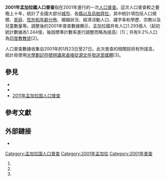 **2001年孟加拉國人口普查**指在2001年進行的一次[人口普查](../Page/人口普查.md "wikilink")。這次人口普查較之要晚上十年，統計了全國大部分[城市](../Page/孟加拉国城市列表.md "wikilink")、各[縣以及](https://zh.wikipedia.org/wiki/縣_\(孟加拉國\) "wikilink")[烏帕齊拉](https://zh.wikipedia.org/wiki/烏帕齊拉 "wikilink")，其中統計項包括人口規模、[家庭](../Page/家庭.md "wikilink")、[性別和年齡分佈](https://zh.wikipedia.org/wiki/性別 "wikilink")、婚姻狀況、經濟活動人口、識字率和學歷、宗教以及兒童數量等。調整後的2001年普查數據顯示，孟加拉國共有人口1.293億人（起初統計數據為1.244億，後因標準計數率進行調整而略為提高）\[1\]；共有9.2%人口為[印度教教徒](../Page/印度教.md "wikilink")\[2\]。

人口普查數據收集自2001年的1月23日至27日。此次普查的相關技術有所提高，統計局使用[光學劃記符號辨識來直接從源文件發送至媒體](../Page/光學劃記符號辨識.md "wikilink")\[3\]。

## 參見

  -
  -
  - [2011年孟加拉国人口普查](https://zh.wikipedia.org/wiki/2011年孟加拉国人口普查 "wikilink")

## 參考文獻

## 外部鏈接

  -
[Category:孟加拉国人口普查](https://zh.wikipedia.org/wiki/Category:孟加拉国人口普查 "wikilink")
[Category:2001年孟加拉](https://zh.wikipedia.org/wiki/Category:2001年孟加拉 "wikilink")
[Category:2001年普查](https://zh.wikipedia.org/wiki/Category:2001年普查 "wikilink")

1.
2.
3.